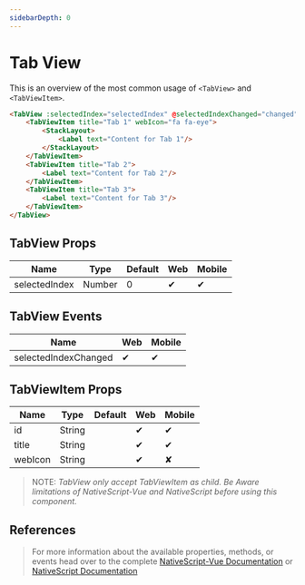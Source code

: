 ```yaml
---
sidebarDepth: 0
---
```


# Tab View

This is an overview of the most common usage of `<TabView>` and `<TabViewItem>`.

<DocExampleBox codeBox="https://codesandbox.io/s/30vr9xw6nm">

```html
<TabView :selectedIndex="selectedIndex" @selectedIndexChanged="changed">
    <TabViewItem title="Tab 1" webIcon="fa fa-eye">
        <StackLayout>
            <Label text="Content for Tab 1"/>
        </StackLayout>
    </TabViewItem>
    <TabViewItem title="Tab 2">
        <Label text="Content for Tab 2"/>
    </TabViewItem>
    <TabViewItem title="Tab 3">
        <Label text="Content for Tab 3"/>
    </TabViewItem>
</TabView>
```

<TabViewDoc />
</DocExampleBox>

## TabView Props

| Name          | Type   | Default | Web | Mobile |
| ------------- | ------ | ------- | --- | ------ |
| selectedIndex | Number | 0       | ✔   | ✔      |

## TabView Events

| Name                 | Web | Mobile |
| -------------------- | --- | ------ |
| selectedIndexChanged | ✔   | ✔      |

## TabViewItem Props

| Name    | Type   | Default | Web | Mobile |
| ------- | ------ | ------- | --- | ------ |
| id      | String |         | ✔   | ✔      |
| title   | String |         | ✔   | ✔      |
| webIcon | String |         | ✔   | ✘      |

> NOTE: *TabView only accept TabViewItem as child.*
 > _Be Aware limitations of NativeScript-Vue and NativeScript before using this component._

## References

> For more information about the available properties, methods, or events head over to the complete [NativeScript-Vue Documentation](https://nativescript-vue.org/en/docs/elements/components/tab-view/)
> or [NativeScript Documentation](https://docs.nativescript.org/ui/ns-ui-widgets/tab-view)
